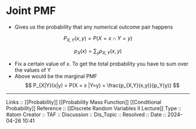 # Joint PMF

- Gives us the probability that any numerical outcome pair happens

$$
P_{X,Y}(x,y) = P(X = x \cap Y=y)
$$

$$
p_X(x) = \sum_yp_{X,Y}(x,y)
$$
- Fix a certain value of x. To get the total probability you have to sum over the values of Y
- Above would be the marginal PMF
$$
P_{X|Y}(x|y) = P(X = x |Y=y) = \frac{p_{X,Y}(x,y)}{p_Y(y)}
$$
---
Links :: [[Probability]] [[Probability Mass Function]] [[Conditional Probability]]
Reference :: [[Discrete Random Variables II Lecture]]
Type :: #atom
Creator ::
TAF ::
Discussion ::
Dis_Topic :: 
Resolved ::
Date :: 2024-04-26 10:41
